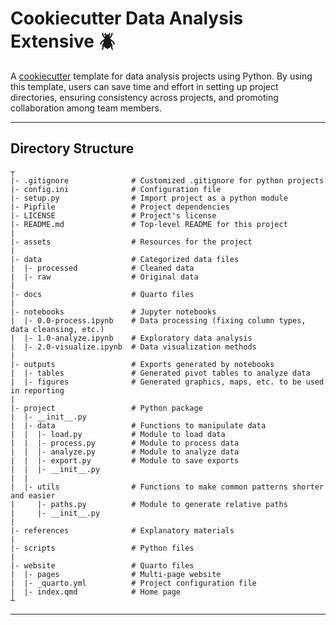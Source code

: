 # Cookiecutter Data Analysis Extensive 🪲

A [cookiecutter](https://github.com/cookiecutter/cookiecutter) template for data analysis projects using Python. By using this template, users can save time and effort in setting up project directories, ensuring consistency across projects, and promoting collaboration among team members.

---

## Directory Structure
```
┬
|- .gitignore              # Customized .gitignore for python projects
|- config.ini              # Configuration file
|- setup.py                # Import project as a python module
|- Pipfile                 # Project dependencies
|- LICENSE                 # Project's license
|- README.md               # Top-level README for this project
|
|- assets                  # Resources for the project
|
|- data                    # Categorized data files                      
|  |- processed            # Cleaned data
|  |- raw                  # Original data
|
|- docs                    # Quarto files
|
|- notebooks               # Jupyter notebooks
|  |- 0.0-process.ipynb    # Data processing (fixing column types, data cleansing, etc.)
|  |- 1.0-analyze.ipynb    # Exploratory data analysis
|  |- 2.0-visualize.ipynb  # Data visualization methods
|
|- outputs                 # Exports generated by notebooks
|  |- tables               # Generated pivot tables to analyze data
|  |- figures              # Generated graphics, maps, etc. to be used in reporting
| 
|- project                 # Python package
|  |- __init__.py
|  |- data                 # Functions to manipulate data
|  |  |- load.py           # Module to load data
|  |  |- process.py        # Module to process data
|  |  |- analyze.py        # Module to analyze data
|  |  |- export.py         # Module to save exports
|  |  |- __init__.py 
|  |  
|  |- utils                # Functions to make common patterns shorter and easier
|     |- paths.py          # Module to generate relative paths
|     |- __init__.py
|
|- references              # Explanatory materials
|
|- scripts                 # Python files
|
|- website                 # Quarto files
|  |- pages                # Multi-page website
|  |- _quarto.yml          # Project configuration file
|  |- index.qmd            # Home page
┴

```
---